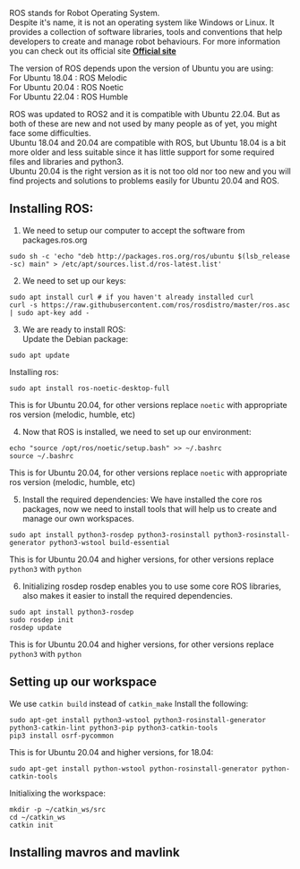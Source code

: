 ROS stands for Robot Operating System.  
Despite it's name, it is not an operating system like Windows or Linux. It provides a collection of software libraries, tools and conventions that help developers to create and manage robot behaviours.
For more information you can check out its official site __[Official site](http://wiki.ros.org/noetic)__  

The version of ROS depends upon the version of Ubuntu you are using:  
    For Ubuntu 18.04 : ROS Melodic  
    For Ubuntu 20.04 : ROS Noetic  
    For Ubuntu 22.04 : ROS Humble  

ROS was updated to ROS2 and it is compatible with Ubuntu 22.04. But as both of these are new and not used by many people as of yet, you might face some difficulties.  
Ubuntu 18.04 and 20.04 are compatible with ROS, but Ubuntu 18.04 is a bit more older and less suitable since it has little support for some required files and libraries and python3.  
Ubuntu 20.04 is the right version as it is not too old nor too new and you will find projects and solutions to problems easily for Ubuntu 20.04 and ROS.

## Installing ROS:

1. We need to setup our computer to accept the software from packages.ros.org
```
sudo sh -c 'echo "deb http://packages.ros.org/ros/ubuntu $(lsb_release -sc) main" > /etc/apt/sources.list.d/ros-latest.list'
```

2. We need to set up our keys:
```
sudo apt install curl # if you haven't already installed curl
curl -s https://raw.githubusercontent.com/ros/rosdistro/master/ros.asc | sudo apt-key add -
```
  
3. We are ready to install ROS:  
Update the Debian package:
```
sudo apt update
```
Installing ros:
```
sudo apt install ros-noetic-desktop-full
```
This is for Ubuntu 20.04, for other versions replace ```noetic``` with appropriate ros version (melodic, humble, etc)  
   
4. Now that ROS is installed, we need to set up our environment:
```
echo "source /opt/ros/noetic/setup.bash" >> ~/.bashrc
source ~/.bashrc
```  
This is for Ubuntu 20.04, for other versions replace ```noetic``` with appropriate ros version (melodic, humble, etc)  

5. Install the required dependencies:
We have installed the core ros packages, now we need to install tools that will help us to create and manage our own workspaces.
```
sudo apt install python3-rosdep python3-rosinstall python3-rosinstall-generator python3-wstool build-essential
```
This is for Ubuntu 20.04 and higher versions, for other versions replace ```python3``` with ```python```  

6. Initializing rosdep
rosdep enables you to use some core ROS libraries, also makes it easier to install the required dependencies.
```
sudo apt install python3-rosdep
sudo rosdep init
rosdep update
```
This is for Ubuntu 20.04 and higher versions, for other versions replace ```python3``` with ```python``` 

## Setting up our workspace  
We use ```catkin build``` instead of ```catkin_make```
Install the following:
```
sudo apt-get install python3-wstool python3-rosinstall-generator python3-catkin-lint python3-pip python3-catkin-tools
pip3 install osrf-pycommon
```
This is for Ubuntu 20.04 and higher versions, for 18.04:
```
sudo apt-get install python-wstool python-rosinstall-generator python-catkin-tools
```
Initialixing the workspace:
```
mkdir -p ~/catkin_ws/src
cd ~/catkin_ws
catkin init
```

## Installing mavros and mavlink  
